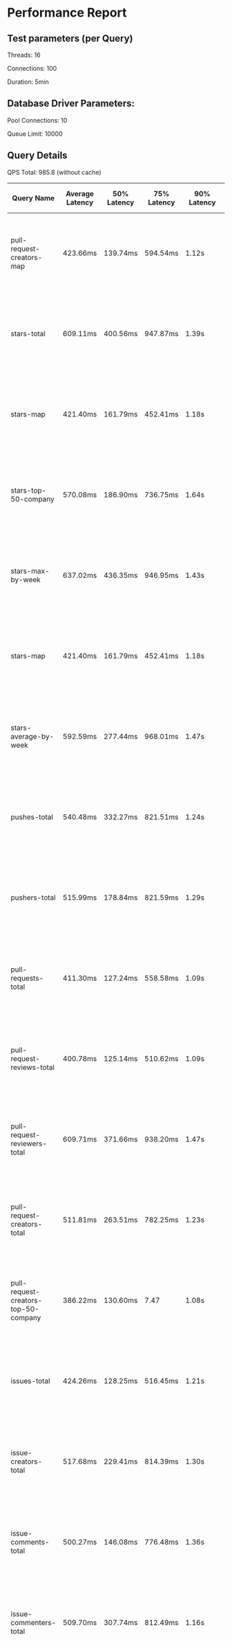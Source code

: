 # Performance Report

## Test parameters (per Query)

Threads: 16

Connections: 100

Duration: 5min

## Database Driver Parameters:

Pool Connections: 10

Queue Limit: 10000

## Query Details

QPS Total: 985.8 (without cache)

| Query Name                           | Average Latency | 50% Latency | 75% Latency | 90% Latency | 99% Latency | Request in Duration                   | Request/Sec | Socket Errors                                               | HTTP Errors |
|--------------------------------------|-----------------|-------------|-------------|-------------|-------------|---------------------------------------|-------------|-------------------------------------------------------------|-------------|
| pull-request-creators-map            | 423.66ms        | 139.74ms    | 594.54ms    | 1.12s       | 2.42s       | 12669 requests in 5.00m, 20.38MB read | 42.22       | Socket errors: connect 896, read 1500, write 0, timeout 1   |             |
| stars-total                          | 609.11ms        | 400.56ms    | 947.87ms    | 1.39s       | 2.71s       | 14771 requests in 5.00m, 7.66MB read  | 49.22       | Socket errors: connect 986, read 1438, write 0, timeout 11  |             |
| stars-map                            | 421.40ms        | 161.79ms    | 452.41ms    | 1.18s       | 2.86s       | 4120 requests in 5.00m, 22.51MB read  | 13.73       | Socket errors: connect 1706, read 1126, write 0, timeout 4  |             |
| stars-top-50-company                 | 570.08ms        | 186.90ms    | 736.75ms    | 1.64s       | 3.66s       | 7748 requests in 5.00m, 24.07MB read  | 25.82       | Socket errors: connect 1322, read 1745, write 0, timeout 66 |             |
| stars-max-by-week                    | 637.02ms        | 436.35ms    | 946.95ms    | 1.43s       | 2.98s       | 15211 requests in 5.00m, 9.28MB read  | 50.69       | Socket errors: connect 790, read 1391, write 0, timeout 17  |             |
| stars-map                            | 421.40ms        | 161.79ms    | 452.41ms    | 1.18s       | 2.86s       | 4120 requests in 5.00m, 22.51MB read  | 13.73       | Socket errors: connect 1706, read 1126, write 0, timeout 4  |             |
| stars-average-by-week                | 592.59ms        | 277.44ms    | 968.01ms    | 1.47s       | 2.86s       | 10305 requests in 5.00m, 6.37MB read  | 34.33       | Socket errors: connect 1703, read 1266, write 0, timeout 4  |             |
| pushes-total                         | 540.48ms        | 332.27ms    | 821.51ms    | 1.24s       | 2.62s       | 13226 requests in 5.00m, 6.55MB read  | 44.07       | Socket errors: connect 1349, read 1389, write 0, timeout 1  |             |
| pushers-total                        | 515.99ms        | 178.84ms    | 821.59ms    | 1.29s       | 2.83s       | 15294 requests in 5.00m, 8.02MB read  | 50.97       | Socket errors: connect 745, read 1245, write 0, timeout 1   |             |
| pull-requests-total                  | 411.30ms        | 127.24ms    | 558.58ms    | 1.09s       | 2.78s       | 11089 requests in 5.00m, 5.85MB read  | 36.95       | Socket errors: connect 1727, read 1083, write 0, timeout 0  | 1           |
| pull-request-reviews-total           | 400.78ms        | 125.14ms    | 510.62ms    | 1.09s       | 2.50s       | 9843 requests in 5.00m, 5.25MB read   | 32.80       | Socket errors: connect 1483, read 1042, write 0, timeout 1  |             |
| pull-request-reviewers-total         | 609.71ms        | 371.66ms    | 938.20ms    | 1.47s       | 2.89s       | 17419 requests in 5.00m, 9.47MB read  | 58.04       | Socket errors: connect 780, read 1674, write 0, timeout 3   |             |
| pull-request-creators-total          | 511.81ms        | 263.51ms    | 782.25ms    | 1.23s       | 2.73s       | 11720 requests in 5.00m, 6.24MB read  | 39.05       | Socket errors: connect 1225, read 1065, write 0, timeout 6  |             |
| pull-request-creators-top-50-company | 386.22ms        | 130.60ms    | 7.47        | 1.08s       | 2.64s       | 9677 requests in 5.00m, 25.54MB read  | 32.25       | Socket errors: connect 1224, read 1644, write 0, timeout 0  |             |
| issues-total                         | 424.26ms        | 128.25ms    | 516.45ms    | 1.21s       | 2.61s       | 10980 requests in 5.00m, 5.74MB read  | 36.57       | Socket errors: connect 1479, read 1046, write 0, timeout 4  |             |
| issue-creators-total                 | 517.68ms        | 229.41ms    | 814.39ms    | 1.30s       | 2.49s       | 13656 requests in 5.00m, 7.21MB read  | 45.51       | Socket errors: connect 1246, read 1385, write 0, timeout 2  |             |
| issue-comments-total                 | 500.27ms        | 146.08ms    | 776.48ms    | 1.36s       | 2.97s       | 10065 requests in 5.00m, 5.41MB read  | 33.54       | Socket errors: connect 1935, read 1193, write 0, timeout 3  |             |
| issue-commenters-total               | 509.70ms        | 307.74ms    | 812.49ms    | 1.16s       | 2.43s       | 17448 requests in 5.00m, 9.31MB read  | 58.14       | Socket errors: connect 728, read 1305, write 0, timeout 4   |             |
| forkers-total                        | 679.96ms        | 533.30ms    | 1.01s       | 1.51s       | 2.76s       | 16576 requests in 5.00m, 8.73MB read  | 55.23       | Socket errors: connect 1069, read 1504, write 0, timeout 4  |             |
| committers-total                     | 539.32ms        | 317.16ms    | 847.30ms    | 1.30s       | 2.46s       | 14653 requests in 5.00m, 7.67MB read  | 48.83       | Socket errors: connect 1020, read 1318, write 0, timeout 2  |             |
| commits-total                        | 470.16ms        | 194.79ms    | 715.12ms    | 1.13s       | 2.70s       | 14860 requests in 5.00m, 7.81MB read  | 49.52       | Socket errors: connect 1001, read 1263, write 0, timeout 5  |             |
| commit-commenters-total              | 408.93ms        | 148.43ms    | 656.59ms    | 1.04s       | 2.22s       | 13383 requests in 5.00m, 7.13MB read  | 44.59       | Socket errors: connect 1226, read 1163, write 0, timeout 0  | 1           |
| commits-time-distribution            | 482.29ms        | 181.95ms    | 558.31ms    | 1.35s       | 3.07s       | 6718 requests in 5.00m, 34.10MB read  | 22.39       | Socket errors: connect 1534, read 1734, write 0, timeout 6  |             |
| pull-requests-history                | 444.36ms        | 174.79ms    | 524.94ms    | 444.36ms    | 2.70s       | 8146 requests in 5.00m, 51.13MB read  | 27.14       | Socket errors: connect 1162, read 2086, write 0, timeout 2  |             |
| pull-request-creators-per-month      | 437.64ms        | 174.39ms    | 470.45ms    | 1.21s       | 3.01s       | 6874 requests in 5.00m, 41.53MB read  | 22.91       | Socket errors: connect 942, read 1735, write 0, timeout 4   |             |
| stars-history                        | 440.54ms        | 199.21ms    | 458.57ms    | 1.17s       | 3.03s       | 5270 requests in 5.00m, 45.22MB read  | 17.56       | Socket errors: connect 1156, read 1595, write 0, timeout 2  |             |
